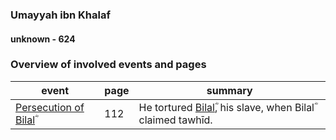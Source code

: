 ### Umayyah ibn Khalaf
#### unknown - 624


### Overview of involved events and pages

event | page | summary
-|-|-
[Persecution of Bilalؓ](../events/0613_open) | 112 | He tortured [Bilalؓ](0580_Bilal), his slave, when Bilalؓ claimed tawhīd.
